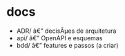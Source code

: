﻿# docs

- ADR/ â€” decisÃµes de arquitetura
- api/ â€” OpenAPI e esquemas
- bdd/ â€” features e passos (a criar)

